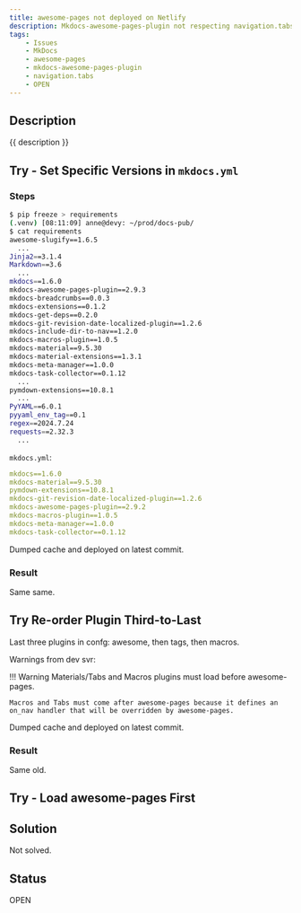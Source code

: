 ```yaml
---
title: awesome-pages not deployed on Netlify
description: Mkdocs-awesome-pages-plugin not respecting navigation.tabs on Netlify
tags:
    - Issues
    - MkDocs
    - awesome-pages
    - mkdocs-awesome-pages-plugin
    - navigation.tabs
    - OPEN
---
```


## Description

{{ description }}

## Try - Set Specific Versions in `mkdocs.yml`

### Steps

```bash
$ pip freeze > requirements
(.venv) [08:11:09] anne@devy: ~/prod/docs-pub/
$ cat requirements
awesome-slugify==1.6.5
  ...
Jinja2==3.1.4
Markdown==3.6
  ...
mkdocs==1.6.0
mkdocs-awesome-pages-plugin==2.9.3
mkdocs-breadcrumbs==0.0.3
mkdocs-extensions==0.1.2
mkdocs-get-deps==0.2.0
mkdocs-git-revision-date-localized-plugin==1.2.6
mkdocs-include-dir-to-nav==1.2.0
mkdocs-macros-plugin==1.0.5
mkdocs-material==9.5.30
mkdocs-material-extensions==1.3.1
mkdocs-meta-manager==1.0.0
mkdocs-task-collector==0.1.12
  ...
pymdown-extensions==10.8.1
  ...
PyYAML==6.0.1
pyyaml_env_tag==0.1
regex==2024.7.24
requests==2.32.3
  ...
```

`mkdocs.yml`:

```yml
mkdocs==1.6.0
mkdocs-material==9.5.30
pymdown-extensions==10.8.1
mkdocs-git-revision-date-localized-plugin==1.2.6
mkdocs-awesome-pages-plugin==2.9.2
mkdocs-macros-plugin==1.0.5
mkdocs-meta-manager==1.0.0
mkdocs-task-collector==0.1.12
```

Dumped cache and deployed on latest commit.  

### Result

Same same.

## Try Re-order Plugin Third-to-Last

Last three plugins in confg: awesome, then tags, then macros.  

Warnings from dev svr:

!!! Warning Materials/Tabs and Macros plugins must load before awesome-pages.  

    Macros and Tabs must come after awesome-pages because it defines an on_nav handler that will be overridden by awesome-pages.

Dumped cache and deployed on latest commit.  

### Result

Same old.

## Try - Load awesome-pages First

## Solution

Not solved.

## Status

OPEN